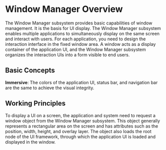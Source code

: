 # Window Manager Overview

The Window Manager subsystem provides basic capabilities of window management. It is the basis for UI display.
The Window Manager subsystem enables multiple applications to simultaneously display on the same screen and interact with users. For each application, you need to design the interaction interface in the fixed window area. A window acts as a display container of the application UI, and the Window Manager subsystem organizes the interaction UIs into a form visible to end users.

## Basic Concepts


**Immersive**: The colors of the application UI, status bar, and navigation bar are the same to achieve the visual integrity.

## Working Principles

To display a UI on a screen, the application and system need to request a window object from the Window Manager subsystem. This object generally represents a rectangular area on the screen and has attributes such as the position, width, height, and overlay layer. The object also loads the root node of the UI framework, through which the application UI is loaded and displayed in the window.
